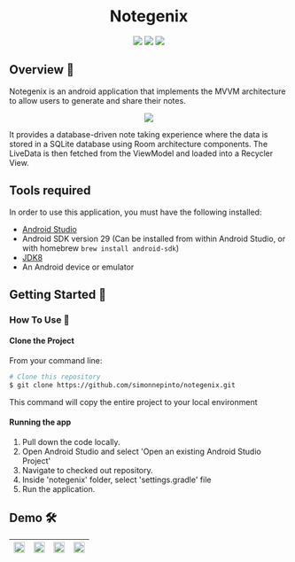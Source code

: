 <h1 align="center">Notegenix</h1>

<p align="center">
<img src="https://img.shields.io/badge/Built%20using-Android Studio-1f425f.svg">
<img src="https://travis-ci.org/fossasia/badge-magic-android.svg?branch=development">
<img src="https://img.shields.io/badge/Made%20with-Kotlin-1f425f.svg">
</p>


## Overview :memo:
Notegenix is an android application that implements the MVVM architecture to allow users to generate and share their notes. 

<p align="center">
<img src="![White Simple Photo Quotes Book Literature Facebook Cover (2)](https://user-images.githubusercontent.com/53074235/113597007-b2717300-9658-11eb-8bab-11991613ae9b.png)">
</p>

It provides a database-driven note taking experience where the data is stored in a SQLite database using Room architecture components. The LiveData is then fetched from the ViewModel and loaded into a Recycler View.


## Tools required
In order to use this application, you must have the following installed:
* [Android Studio](https://developer.android.com/studio/index.html)
* Android SDK version 29 (Can be installed from within Android Studio, or with homebrew `brew install android-sdk`)
* [JDK8](https://www.oracle.com/in/java/technologies/javase/javase-jdk8-downloads.html)
* An Android device or emulator


## Getting Started 🚀

### How To Use 🔧

#### Clone the Project

From your command line:
```bash
# Clone this repository
$ git clone https://github.com/simonnepinto/notegenix.git

```

This command  will copy the entire project to your local environment

#### Running the app

1.  Pull down the code locally.
2.  Open Android Studio and select 'Open an existing Android Studio Project'
3.  Navigate to checked out repository.
4.  Inside 'notegenix' folder, select 'settings.gradle' file
5.  Run the application.


## Demo 🛠️
|<img src="https://user-images.githubusercontent.com/53074235/112448323-4baaaa80-8d78-11eb-84fd-7a44d25c4eba.png" width="100%" > | <img src="https://user-images.githubusercontent.com/53074235/112603456-0ac79a00-8e3b-11eb-8031-e8bbb16f1c7b.png" width="100%">|<img src="https://user-images.githubusercontent.com/53074235/112603463-0dc28a80-8e3b-11eb-9d51-46b77785f742.png" width="100%">| <img src="https://user-images.githubusercontent.com/53074235/112603465-0ef3b780-8e3b-11eb-979b-ef3a7e687819.png" width="100%">|
|:-------------------------:|:-------------------------:|:-------------------------:|:-------------------------:|


